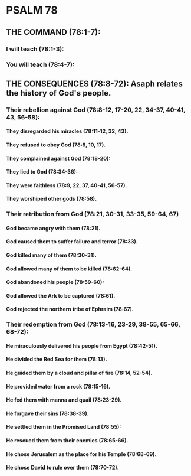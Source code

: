 ---
---
# PSALM 78 
## THE COMMAND (78:1-7): 
###  I will teach (78:1-3): 
###  You will teach (78:4-7): 
## THE CONSEQUENCES (78:8-72): Asaph relates the history of God\'s people. 
###  Their rebellion against God (78:8-12, 17-20, 22, 34-37, 40-41, 43, 56-58): 
####  They disregarded his miracles (78:11-12, 32, 43). 
####  They refused to obey God (78:8, 10, 17). 
####  They complained against God (78:18-20): 
####  They lied to God (78:34-36): 
####  They were faithless (78:9, 22, 37, 40-41, 56-57). 
####  They worshiped other gods (78:58). 
###  Their retribution from God (78:21, 30-31, 33-35, 59-64, 67) 
####  God became angry with them (78:21). 
####  God caused them to suffer failure and terror (78:33). 
####  God killed many of them (78:30-31). 
####  God allowed many of them to be killed (78:62-64). 
####  God abandoned his people (78:59-60): 
####  God allowed the Ark to be captured (78:61). 
####  God rejected the northern tribe of Ephraim (78:67). 
###  Their redemption from God (78:13-16, 23-29, 38-55, 65-66, 68-72): 
####  He miraculously delivered his people from Egypt (78:42-51). 
####  He divided the Red Sea for them (78:13). 
####  He guided them by a cloud and pillar of fire (78:14, 52-54). 
####  He provided water from a rock (78:15-16). 
####  He fed them with manna and quail (78:23-29). 
####  He forgave their sins (78:38-39). 
####  He settled them in the Promised Land (78:55): 
####  He rescued them from their enemies (78:65-66). 
####  He chose Jerusalem as the place for his Temple (78:68-69). 
####  He chose David to rule over them (78:70-72). 

